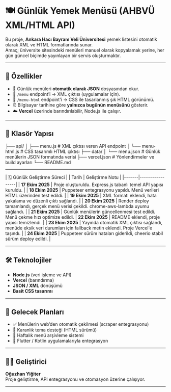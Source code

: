 # 🍽️ Günlük Yemek Menüsü (AHBVÜ XML/HTML API)

Bu proje, **Ankara Hacı Bayram Veli Üniversitesi** yemek listesini otomatik olarak XML ve HTML formatlarında sunar.  
Amaç; üniversite sitesindeki menüleri manuel olarak kopyalamak yerine, her gün güncel biçimde yayınlayan bir servis oluşturmaktır.

---

## 🚀 Özellikler

- 📅 Günlük menüleri **otomatik olarak JSON** dosyasından okur.  
- 🧩 `/menu` endpoint’i → XML çıktısı (uygulamalar için).  
- 💅 `/menu-html` endpoint’i → CSS ile tasarlanmış şık HTML görünümü.  
- ⏰ Bilgisayar tarihine göre **yalnızca bugünün menüsünü** gösterir.  
- ☁️ **Vercel** üzerinde barındırılabilir, Node.js ile çalışır.

---

## 📁 Klasör Yapısı
├── api/
│ ├── menu.js # XML çıktısı veren API endpoint
│ └── menu-html.js # CSS tasarımlı HTML çıktısı
├── data/
│ └── menu.json # Günlük menülerin JSON formatında verisi
├── vercel.json # Yönlendirmeler ve build ayarları
└── README.md

---

| 🗓️ Günlük Geliştirme Süreci |
| Tarih | Geliştirme Notu |
|-------|-----------------|
|  **17 Ekim 2025**	| Proje oluşturuldu. Express.js tabanlı temel API yapısı kuruldu. |
|  **18 Ekim 2025** |	Puppeteer entegrasyonu yapıldı. Menü verileri HTML üzerinden test edildi. |
|  **19 Ekim 2025** |	XML formatı eklendi, hata yakalama ve düzenli çıktı sağlandı. |
|  **20 Ekim 2025** |	Render deploy tamamlandı, gerçek menü verisi çekildi. chrome-aws-lambda uyumu sağlandı. |
|  **21 Ekim 2025** |	Günlük menülerin güncellenmesi test edildi. Menü çekme hızı optimize edildi.
|  **22 Ekim 2025** |	README eklendi, proje yapısı temizlendi. |
|  **23 Ekim 2025** | Yayında otomatik XML çıktısı sağlandı, menüde eksik veri durumları için fallback metin eklendi. Proje Vercel'e taşındı. |
|  **24 Ekim 2025**	| Puppeteer sürüm hataları giderildi, cheerio stabil sürüm deploy edildi. |

---

## 🛠️ Teknolojiler

- **Node.js** (veri işleme ve API)
- **Vercel** (barındırma)
- **JSON / XML** dönüşümü
- **Basit CSS tasarımı**

---

## 📌 Gelecek Planları

- ✅ Menülerin web’den otomatik çekilmesi (scraper entegrasyonu)
- 🌙 Karanlık tema desteği (HTML sürümü)
- 🔁 Haftalık menü arşivleme sistemi
- 📱 Flutter / Kotlin uygulamalarıyla entegrasyon

---

## 👨‍💻 Geliştirici
**Oğuzhan Yiğiter**  
Proje geliştirme, API entegrasyonu ve otomasyon üzerine çalışıyor.

---
